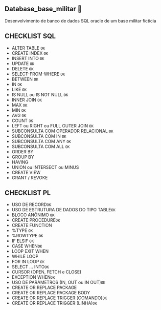 ## Database_base_militar 🎲
Desenvolvimento de banco de dados SQL oracle de um base militar ficticia

## CHECKLIST SQL 

- ALTER TABLE ```OK```
- CREATE INDEX ```OK```
- INSERT INTO ```OK```
- UPDATE ```OK```
- DELETE ```OK```
- SELECT-FROM-WHERE ```OK```
- BETWEEN ```OK```
- IN ```OK```
- LIKE ```OK```
- IS NULL ou IS NOT NULL ```OK```
- INNER JOIN ```OK```
- MAX ```OK```
- MIN ```OK```
- AVG ```OK```
- COUNT ```OK```
- LEFT ou RIGHT ou FULL OUTER JOIN  ```OK```
- SUBCONSULTA COM OPERADOR RELACIONAL ```OK```
- SUBCONSULTA COM IN ```OK```
- SUBCONSULTA COM ANY ```OK```
- SUBCONSULTA COM ALL ```OK```
- ORDER BY
- GROUP BY
- HAVING
- UNION ou INTERSECT ou MINUS
- CREATE VIEW
- GRANT / REVOKE

## CHECKLIST PL
- USO DE RECORD```OK```
- USO DE ESTRUTURA DE DADOS DO TIPO TABLE```OK```
- BLOCO ANÔNIMO ```OK```
- CREATE PROCEDURE```OK```
- CREATE FUNCTION
- %TYPE ```OK```
- %ROWTYPE ```OK```
- IF ELSIF ```OK```
- CASE WHEN```OK```
- LOOP EXIT WHEN
- WHILE LOOP
- FOR IN LOOP ```OK```
- SELECT … INTO```OK```
- CURSOR (OPEN, FETCH e CLOSE)
- EXCEPTION WHEN```OK```
- USO DE PARÂMETROS (IN, OUT ou IN OUT)```OK```
- CREATE OR REPLACE PACKAGE
- CREATE OR REPLACE PACKAGE BODY
- CREATE OR REPLACE TRIGGER (COMANDO)```OK```
- CREATE OR REPLACE TRIGGER (LINHA)```OK```
